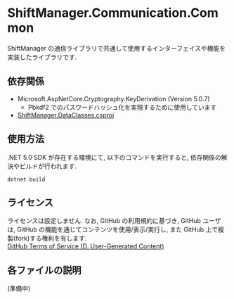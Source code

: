 # ShiftManager.Communication.Common

ShiftManager の通信ライブラリで共通して使用するインターフェイスや機能を実装したライブラリです.

## 依存関係

- Microsoft.AspNetCore.Cryptography.KeyDerivation (Version 5.0.7)
  - Pbkdf2 でのパスワードハッシュ化を実現するために使用しています
- [ShiftManager.DataClasses.csproj](../ShiftManager.DataClasses/README.md)

## 使用方法

.NET 5.0 SDK が存在する環境にて, 以下のコマンドを実行すると, 依存関係の解決やビルドが行われます.

```
dotnet build
```

## ライセンス

ライセンスは設定しません. なお, GitHub の利用規約に基づき, GitHub ユーザは, GitHub の機能を通じてコンテンツを使用/表示/実行し, また GitHub 上で複製(fork)する権利を有します.  
[GitHub Terms of Service (D. User-Generated Content)](https://docs.github.com/en/github/site-policy/github-terms-of-service#d-user-generated-content)

## 各ファイルの説明

(準備中)
